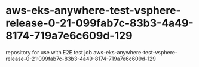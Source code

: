# aws-eks-anywhere-test-vsphere-release-0-21-099fab7c-83b3-4a49-8174-719a7e6c609d-129
repository for use with E2E test job aws-eks-anywhere-test-vsphere-release-0-21:099fab7c-83b3-4a49-8174-719a7e6c609d-129
